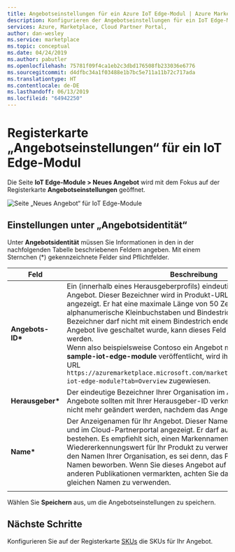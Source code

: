```yaml
---
title: Angebotseinstellungen für ein Azure IoT Edge-Modul | Azure Marketplace
description: Konfigurieren der Angebotseinstellungen für ein IoT Edge-Modul.
services: Azure, Marketplace, Cloud Partner Portal,
author: dan-wesley
ms.service: marketplace
ms.topic: conceptual
ms.date: 04/24/2019
ms.author: pabutler
ms.openlocfilehash: 75781f09f4ca1eb2c3dbd176508fb233036e6776
ms.sourcegitcommit: d4dfbc34a1f03488e1b7bc5e711a11b72c717ada
ms.translationtype: HT
ms.contentlocale: de-DE
ms.lasthandoff: 06/13/2019
ms.locfileid: "64942250"
---
```

# <a name="iot-edge-module-offer-settings-tab"></a>Registerkarte „Angebotseinstellungen“ für ein IoT Edge-Modul

Die Seite **IoT Edge-Module > Neues Angebot** wird mit dem Fokus auf der Registerkarte **Angebotseinstellungen** geöffnet. 

![Seite „Neues Angebot“ für IoT Edge-Module](./media/iot-edge-module-offer-settings-tab.png)


## <a name="offer-identity-settings"></a>Einstellungen unter „Angebotsidentität“

Unter **Angebotsidentität** müssen Sie Informationen in den in der nachfolgenden Tabelle beschriebenen Feldern angeben. Mit einem Sternchen (*) gekennzeichnete Felder sind Pflichtfelder. 

|  **Feld**       |     **Beschreibung**                                                          |
|  ---------       |     ---------------                                                          |
| **Angebots-ID\***       | Ein (innerhalb eines Herausgeberprofils) eindeutiger Bezeichner für das Angebot. Dieser Bezeichner wird in Produkt-URLs und Insights-Berichten angezeigt. Er hat eine maximale Länge von 50 Zeichen und kann alphanumerische Kleinbuchstaben und Bindestriche (-) enthalten. (Der Bezeichner darf nicht mit einem Bindestrich enden.) **Hinweis:** Nachdem ein Angebot live geschaltet wurde, kann dieses Feld nicht mehr geändert werden. <br> Wenn also beispielsweise Contoso ein Angebot mit der Angebots-ID **sample-iot-edge-module** veröffentlicht, wird ihm die Azure Marketplace-URL `https://azuremarketplace.microsoft.com/marketplace/apps/contoso.sample-iot-edge-module?tab=Overview` zugewiesen. |
| **Herausgeber\***     | Der eindeutige Bezeichner Ihrer Organisation im Azure Marketplace. Alle Ihre Angebote sollten mit Ihrer Herausgeber-ID verknüpft sein. Dieser Wert kann nicht mehr geändert werden, nachdem das Angebot gespeichert wurde. |
| **Name\***          | Der Anzeigenamen für Ihr Angebot. Dieser Name wird im Azure Marketplace und im Cloud-Partnerportal angezeigt. Er darf aus höchstens 50 Zeichen bestehen. Es empfiehlt sich, einen Markennamen mit hohem Wiedererkennungswert für Ihr Produkt zu verwenden. Verwenden Sie nicht den Namen Ihrer Organisation, es sei denn, das Produkt wird unter diesem Namen beworben. Wenn Sie dieses Angebot auf anderen Websites und in anderen Publikationen vermarkten, achten Sie darauf, überall exakt den gleichen Namen zu verwenden. |
|  |  |


Wählen Sie **Speichern** aus, um die Angebotseinstellungen zu speichern.


## <a name="next-steps"></a>Nächste Schritte

Konfigurieren Sie auf der Registerkarte [SKUs](./cpp-skus-tab.md) die SKUs für Ihr Angebot.
